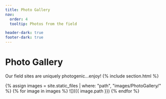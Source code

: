 ```yaml
---
title: Photo Gallery
nav:
  order: 4
  tooltip: Photos from the field

header-dark: true
footer-dark: true
---
```


# Photo Gallery
Our field sites are uniquely photogenic...enjoy!
{% include section.html %}

{% assign images = site.static_files | where: "path", "images/PhotoGallery/" %}
{% for image in images %}
  ![]({{ image.path }})
{% endfor %}



